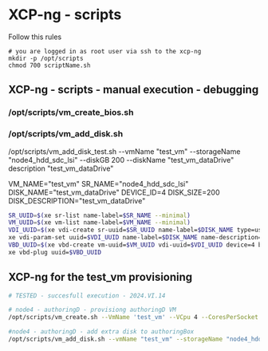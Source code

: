 # XCP-ng - scripts

Follow this rules

```code
# you are logged in as root user via ssh to the xcp-ng
mkdir -p /opt/scripts
chmod 700 scriptName.sh
```

## XCP-ng - scripts - manual execution - debugging

### /opt/scripts/vm_create_bios.sh

### /opt/scripts/vm_add_disk.sh

/opt/scripts/vm_add_disk_test.sh 
--vmName "test_vm"
--storageName "node4_hdd_sdc_lsi" 
--diskGB 200 
--diskName "test_vm_dataDrive" 
description "test_vm_dataDrive"


VM_NAME="test_vm"
SR_NAME="node4_hdd_sdc_lsi"
DISK_NAME="test_vm_dataDrive"
DEVICE_ID=4
DISK_SIZE=200
DISK_DESCRIPTION="test_vm_dataDrive"

```bash
SR_UUID=$(xe sr-list name-label=$SR_NAME --minimal)
VM_UUID=$(xe vm-list name-label=$VM_NAME --minimal)
VDI_UUID=$(xe vdi-create sr-uuid=$SR_UUID name-label=$DISK_NAME type=user virtual-size=200GiB)
xe vdi-param-set uuid=$VDI_UUID name-label=$DISK_NAME name-description=$DISK_DESCRIPTION
VBD_UUID=$(xe vbd-create vm-uuid=$VM_UUID vdi-uuid=$VDI_UUID device=4 bootable=false mode=RW type=Disk)
xe vbd-plug uuid=$VBD_UUID
```

## XCP-ng for the test_vm provisioning 

```bash
# TESTED - succesfull execution - 2024.VI.14

# node4 - authoringD - provisiong authoringD VM
/opt/scripts/vm_create.sh --VmName 'test_vm' --VCpu 4 --CoresPerSocket 2 --MemoryGB 8 --DiskGB 40 --ActivationExpiration 90 --TemplateName 'Windows 10 (64-bit)' --IsoName 'w10ent_21H2_updt_2302.iso' --IsoSRName 'node4_nfs' --NetworkName '[NetworkName]' --Mac '5E:16:3e:33:33:33' --StorageName 'node4_ssd_sdf' --VmDescription 'test_vm_21H2_updt_2302_untd'

#node4 - authoringD - add extra disk to authoringBox
/opt/scripts/vm_add_disk.sh --vmName "test_vm" --storageName "node4_hdd_sdc_lsi" --diskName "test_vm_dataDrive" --deviceId 4 --diskGB 200  --description "test_vm_dataDrive"